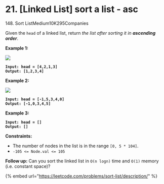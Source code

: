 # 21. \[Linked List] sort a list - asc

148\. Sort ListMedium10K295Companies

Given the `head` of a linked list, return _the list after sorting it in **ascending order**_.

&#x20;

**Example 1:**

![](https://assets.leetcode.com/uploads/2020/09/14/sort\_list\_1.jpg)

<pre><code><strong>Input: head = [4,2,1,3]
</strong><strong>Output: [1,2,3,4]
</strong></code></pre>

**Example 2:**

![](https://assets.leetcode.com/uploads/2020/09/14/sort\_list\_2.jpg)

<pre><code><strong>Input: head = [-1,5,3,4,0]
</strong><strong>Output: [-1,0,3,4,5]
</strong></code></pre>

**Example 3:**

<pre><code><strong>Input: head = []
</strong><strong>Output: []
</strong></code></pre>

&#x20;

**Constraints:**

* The number of nodes in the list is in the range `[0, 5 * 104]`.
* `-105 <= Node.val <= 105`

&#x20;

**Follow up:** Can you sort the linked list in `O(n logn)` time and `O(1)` memory (i.e. constant space)?



{% embed url="https://leetcode.com/problems/sort-list/description/" %}





